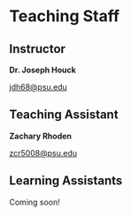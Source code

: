 # Teaching Staff

## Instructor
**Dr. Joseph Houck**

jdh68@psu.edu

## Teaching Assistant

**Zachary Rhoden**

zcr5008@psu.edu


## Learning Assistants

Coming soon!



